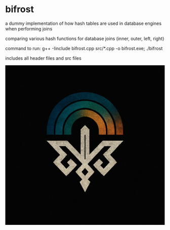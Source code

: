# bifrost

a dummy implementation of how hash tables are used in database engines when performing joins

comparing various hash functions for database joins (inner, outer, left, right)

command to run: g++ -Iinclude bifrost.cpp src/*.cpp -o bifrost.exe; ./bifrost

includes all header files and src files

![Alt text](./assets/uqn12o5d.png)